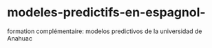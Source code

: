 # modeles-predictifs-en-espagnol-

formation complémentaire: modelos predictivos de la universidad de Anahuac
